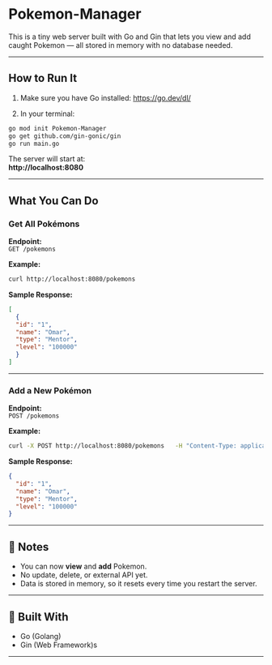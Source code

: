 # Pokemon-Manager

This is a tiny web server built with Go and Gin that lets you view and add caught Pokemon — all stored in memory with no database needed.

---

## How to Run It

1. Make sure you have Go installed: https://go.dev/dl/

2. In your terminal:

```bash
go mod init Pokemon-Manager
go get github.com/gin-gonic/gin
go run main.go
```

The server will start at:  
**http://localhost:8080**

---

## What You Can Do

### Get All Pokémons

**Endpoint:**  
`GET /pokemons`

**Example:**

```bash
curl http://localhost:8080/pokemons
```

**Sample Response:**

```json
[
  {
  "id": "1",
  "name": "Omar",
  "type": "Mentor",
  "level": "100000"
  }
]
```

---

### Add a New Pokémon

**Endpoint:**  
`POST /pokemons`

**Example:**

```bash
curl -X POST http://localhost:8080/pokemons   -H "Content-Type: application/json"   -d @data.json
```

**Sample Response:**

```json
{
  "id": "1",
  "name": "Omar",
  "type": "Mentor",
  "level": "100000"
}
```

---

## 📝 Notes

- You can now **view** and **add** Pokemon.
- No update, delete, or external API yet.
- Data is stored in memory, so it resets every time you restart the server.

---

## 🔧 Built With

- Go (Golang)
- Gin (Web Framework)s

---